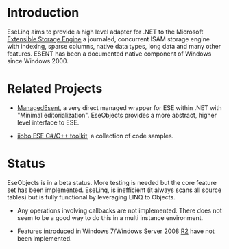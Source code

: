 # Introduction #

EseLinq aims to provide a high level adapter for .NET to the Microsoft <a href='http://msdn.microsoft.com/en-us/library/ms684493%28EXCHG.10%29.aspx'>Extensible Storage Engine</a> a journaled, concurrent ISAM storage engine with indexing, sparse columns, native data types, long data and many other features. ESENT has been a documented native component of Windows since Windows 2000.

# Related Projects #

  * <a href='http://www.codeplex.com/ManagedEsent'>ManagedEsent</a>, a very direct managed wrapper for ESE within .NET with "Minimal editorialization". EseObjects provides a more abstract, higher level interface to ESE.

  * <a href='http://www.iiobo.com/ExtensibleStorageEngine.aspx'>iiobo ESE C#/C++ toolkit</a>, a collection of code samples.

# Status #

EseObjects is in a beta status. More testing is needed but the core feature set has been implemented. EseLinq, is inefficient (it always scans all source tables) but is fully functional by leveraging LINQ to Objects.

  * Any operations involving callbacks are not implemented. There does not seem to be a good way to do this in a multi instance environment.

  * Features introduced in Windows 7/Windows Server 2008 [R2](https://code.google.com/p/eselinq/source/detail?r=2) have not been implemented.